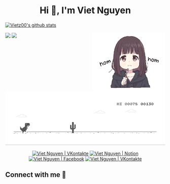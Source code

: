 <h1 align="center">Hi 👋, I'm Viet Nguyen</h1>

<a href="https://github.com/vietz00"><img align="center" src="https://github-readme-stats.vercel.app/api?username=vietz00&show_icons=true&theme=vue-dark&hide_border=true" alt="Vietz00's github stats" /></a>

<a href="https://github.com/vietz00"><img align="center" src="https://github-readme-stats.vercel.app/api/top-langs/?username=vietz00&layout=compact&theme=vue-dark&hide_border=true" /></a>
<img align='right' src="https://raw.githubusercontent.com/f7deat/f7deat/master/nom-nom.gif" width="230">
<a href="https://github.com/vietz00"><img align="center" src="https://github-readme-streak-stats.herokuapp.com/?user=vietz00&theme=vue-dark&hide_border=true" /></a>

[![](dino.gif)](https://github.com/vietz00)

<p align="center" margin-left="5px" >
<a href="https://www.instagram.com/viet.z00">
  <img alt="Viet Nguyen | VKontakte" width="30px" src="https://upload.wikimedia.org/wikipedia/commons/thumb/e/e7/Instagram_logo_2016.svg/768px-Instagram_logo_2016.svg.png" /></a>
<a href="">
  <img alt="Viet Nguyen | Notion" width="30px" src="https://upload.wikimedia.org/wikipedia/commons/4/45/Notion_app_logo.png" /></a>
<a href="https://www.facebook.com/viet.z00">
  <img alt="Viet Nguyen | Facebook" width="30px" src="https://cdn.worldvectorlogo.com/logos/facebook-3-3.svg" /></a>
<a href="https://vk.com/vietz00">
  <img alt="Viet Nguyen | VKontakte" width="30px" src="https://upload.wikimedia.org/wikipedia/commons/2/21/VK.com-logo.svg" /></a>
</p>

## Connect with me 👀
